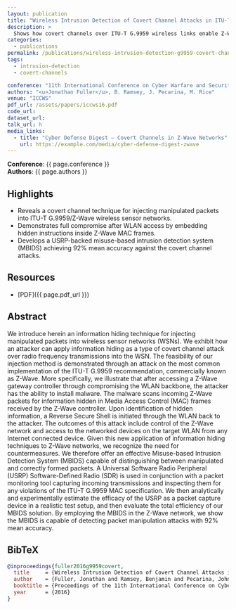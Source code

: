 ```yaml
---
layout: publication
title: "Wireless Intrusion Detection of Covert Channel Attacks in ITU-T G.9959-Based Networks"
description: >
  Shows how covert channels over ITU-T G.9959 wireless links enable Z-Wave compromise and introduces an MBIDS countermeasure with 92% accuracy.
categories:
  - publications
permalink: /publications/wireless-intrusion-detection-g9959-covert-channels/
tags:
  - intrusion-detection
  - covert-channels

conference: "11th International Conference on Cyber Warfare and Security (ICCWS), 2016"
authors: "<u>Jonathan Fuller</u>, B. Ramsey, J. Pecarina, M. Rice"
venue: "ICCWS"
pdf_url: /assets/papers/iccws16.pdf
code_url: 
dataset_url: 
talk_url: h
media_links:
  - title: "Cyber Defense Digest — Covert Channels in Z-Wave Networks"
    url: https://example.com/media/cyber-defense-digest-zwave
---
```


**Conference**: {{ page.conference }}  
**Authors**: {{ page.authors }}

## Highlights

- Reveals a covert channel technique for injecting manipulated packets into ITU-T G.9959/Z-Wave wireless sensor networks.
- Demonstrates full compromise after WLAN access by embedding hidden instructions inside Z-Wave MAC frames.
- Develops a USRP-backed misuse-based intrusion detection system (MBIDS) achieving 92% mean accuracy against the covert channel attacks.

## Resources

- [PDF]({{ page.pdf_url }})  

## Abstract

We introduce herein an information hiding technique for injecting manipulated packets into wireless sensor networks (WSNs). We exhibit how an attacker can apply information hiding as a type of covert channel attack over radio frequency transmissions into the WSN. The feasibility of our injection method is demonstrated through an attack on the most common implementation of the ITU-T G.9959 recommendation, commercially known as Z-Wave. More specifically, we illustrate that after accessing a Z-Wave gateway controller through compromising the WLAN backbone, the attacker has the ability to install malware. The malware scans incoming Z-Wave packets for information hidden in Media Access Control (MAC) frames received by the Z-Wave controller. Upon identification of hidden information, a Reverse Secure Shell is initiated through the WLAN back to the attacker. The outcomes of this attack include control of the Z-Wave network and access to the networked devices on the target WLAN from any Internet connected device. Given this new application of information hiding techniques to Z-Wave networks, we recognize the need for countermeasures. We therefore offer an effective Misuse-based Intrusion Detection System (MBIDS) capable of distinguishing between manipulated and correctly formed packets. A Universal Software Radio Peripheral (USRP) Software-Defined Radio (SDR) is used in conjunction with a packet monitoring tool capturing incoming transmissions and inspecting them for any violations of the ITU-T G.9959 MAC specification. We then analytically and experimentally estimate the efficacy of the USRP as a packet capture device in a realistic test setup, and then evaluate the total efficiency of our MBIDS solution. By employing the MBIDS in the Z-Wave network, we show the MBIDS is capable of detecting packet manipulation attacks with 92% mean accuracy.



## BibTeX

```bibtex
@inproceedings{fuller2016g9959covert,
  title     = {Wireless Intrusion Detection of Covert Channel Attacks in ITU-T G.9959-Based Networks},
  author    = {Fuller, Jonathan and Ramsey, Benjamin and Pecarina, John and Rice, Mason},
  booktitle = {Proceedings of the 11th International Conference on Cyber Warfare and Security (ICCWS)},
  year      = {2016}
}
```
